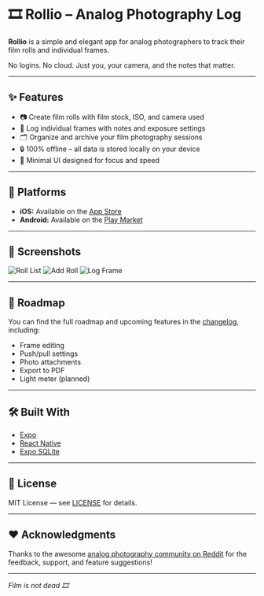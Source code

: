 # 🎞️ Rollio – Analog Photography Log

**Rollio** is a simple and elegant app for analog photographers to track their film rolls and individual frames.

No logins. No cloud. Just you, your camera, and the notes that matter.

---

## ✨ Features

- 📷 Create film rolls with film stock, ISO, and camera used
- 📝 Log individual frames with notes and exposure settings
- 🗂 Organize and archive your film photography sessions
- 🔒 100% offline – all data is stored locally on your device
- 🧘 Minimal UI designed for focus and speed

---

## 📱 Platforms

- **iOS:** Available on the [App Store](https://apps.apple.com/app/rollio-analog-photography-log/id6744120369)
- **Android:** Available on the [Play Market](https://play.google.com/store/apps/details?id=com.davitpodosyan.rollio)
  

---

## 📸 Screenshots

![Roll List](./assets/screenshots/home.png)
![Add Roll](./assets/screenshots/film.png)
![Log Frame](./assets/screenshots/add_frame.png)

---

## 🚧 Roadmap

You can find the full roadmap and upcoming features in the [changelog](./CHANGELOG.md), including:

- Frame editing
- Push/pull settings
- Photo attachments
- Export to PDF
- Light meter (planned)

---

## 🛠 Built With

- [Expo](https://expo.dev/)
- [React Native](https://reactnative.dev/)
- [Expo SQLite](https://docs.expo.dev/versions/latest/sdk/sqlite/)

---

## 📄 License

MIT License — see [LICENSE](./LICENSE) for details.

---

## ❤️ Acknowledgments

Thanks to the awesome [analog photography community on Reddit](https://www.reddit.com/r/AnalogCommunit) for the feedback, support, and feature suggestions!

---

*Film is not dead 🎞*

